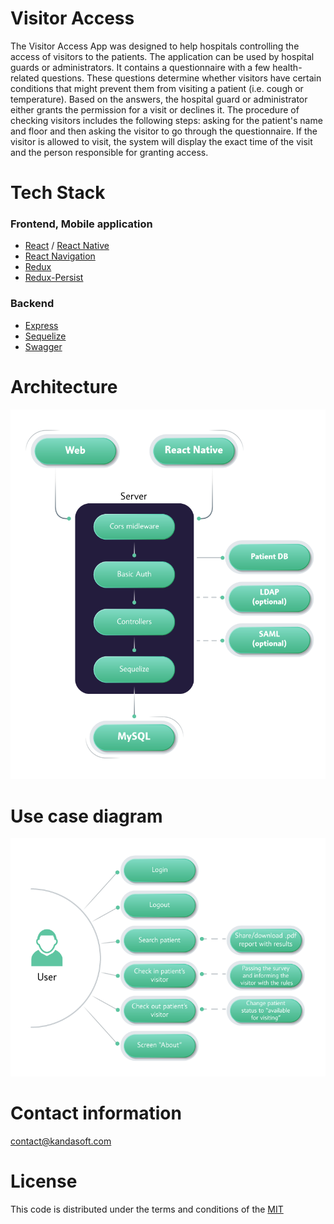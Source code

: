 # Visitor Access
The Visitor Access App was designed to help hospitals controlling the access of visitors to the patients. The application can be used by hospital guards or administrators. It contains a questionnaire with a few health-related questions. These questions determine whether visitors have certain conditions that might prevent them from visiting a patient (i.e. cough or temperature). Based on the answers, the hospital guard or administrator either grants the permission for a visit or declines it. The procedure of checking visitors includes the following steps: asking for the patient's name and floor and then asking the visitor to go through the questionnaire. If the visitor is allowed to visit, the system will display the exact time of the visit and the person responsible for granting access.
# Tech Stack
### Frontend, Mobile application
- [React](https://github.com/facebook/react) / [React Native](https://facebook.github.io/react-native/)
- [React Navigation](https://github.com/react-community/react-navigation)
- [Redux](https://redux.js.org/)
- [Redux-Persist](https://github.com/rt2zz/redux-persist)
### Backend
- [Express](https://github.com/expressjs/express)
- [Sequelize](https://github.com/sequelize/sequelize) 
- [Swagger](https://github.com/swagger-api/swagger-node)
# Architecture
![image](assets/architecture.png)
# Use case diagram
![image](assets/usecases.png)
# Contact information
<contact@kandasoft.com>
# License
This code is distributed under the terms and conditions of the [MIT](LICENSE)
